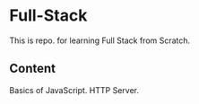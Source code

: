 # Full-Stack
This is repo. for learning Full Stack from Scratch.

## Content
Basics of JavaScript.
HTTP Server.
